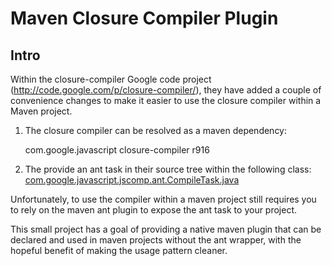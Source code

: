 Maven Closure Compiler Plugin
=============================

Intro
-----

Within the closure-compiler Google code project (http://code.google.com/p/closure-compiler/), they have added a couple
of convenience changes to make it easier to use the closure compiler within a Maven project.

1. The closure compiler can be resolved as a maven dependency:</p>

    <dependency>
      <groupId>com.google.javascript</groupId>
      <artifactId>closure-compiler</artifactId>
      <version>r916</version>
    </dependency>

2. The provide an ant task in their source tree within the following class:
[com.google.javascript.jscomp.ant.CompileTask.java](http://code.google.com/p/closure-compiler/source/browse/trunk/src/com/google/javascript/jscomp/ant/CompileTask.java)

Unfortunately, to use the compiler within a maven project still requires you to rely on the maven
ant plugin to expose the ant task to your project.

This small project has a goal of providing a native maven plugin that can be declared and used in
maven projects without the ant wrapper, with the hopeful benefit of making the usage pattern
cleaner.